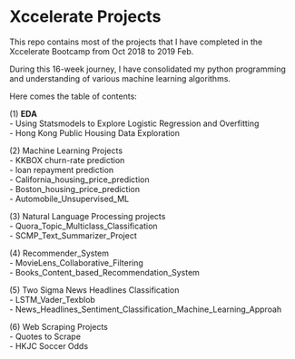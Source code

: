 # Xccelerate Projects

This repo contains most of the projects that I have completed in the Xccelerate Bootcamp from Oct 2018 to 2019 Feb. 

During this 16-week journey, I have consolidated my python programming and understanding of various machine learning algorithms.

Here comes the table of contents: 

(1) <b>EDA</b>  
	- Using Statsmodels to Explore Logistic Regression and Overfitting  
	- Hong Kong Public Housing Data Exploration  

(2) Machine Learning Projects  
	- KKBOX churn-rate prediction  
	- loan repayment prediction  
	- California_housing_price_prediction   
	- Boston_housing_price_prediction  
	- Automobile_Unsupervised_ML  

(3) Natural Language Processing projects  
	- Quora_Topic_Multiclass_Classification  
	- SCMP_Text_Summarizer_Project  

(4) Recommender_System  
	- MovieLens_Collaborative_Filtering  
	- Books_Content_based_Recommendation_System  

(5) Two Sigma News Headlines Classification  
	- LSTM_Vader_Texblob  
	- News_Headlines_Sentiment_Classification_Machine_Learning_Approah   

(6) Web Scraping Projects  
	- Quotes to Scrape   
	- HKJC Soccer Odds  

